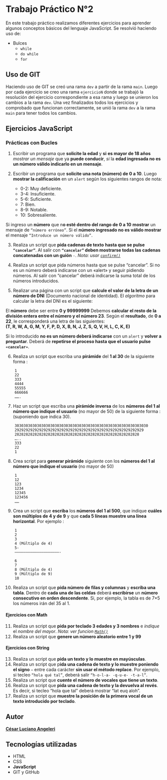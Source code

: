 # Trabajo Práctico N°2
En este trabajo práctico realizamos diferentes ejercicios para aprender algunos conceptos básicos del lenguaje JavaScript.
Se resolvió haciendo uso de:
* Bulces
    * `while`
    * `do while`
    * `for`
## Uso de GIT
Haciendo uso de GIT se creó una rama `dev` a partir de la rama `main`. Luego por cada ejercicio se creo una rama `ejercicioN` donde se trabajó la resolución del ejercicio correspondiente a esa rama y luego se unieron los cambios a la rama `dev`. Una vez finalizados todos los ejercicios y comprobado que funcionan correctamente, se unió la rama `dev` a la rama `main` para tener todos los cambios. 
## Ejercicios JavaScript
### Prácticas con Bucles

1. Escribir un programa que **solicite la edad** y **si** **es mayor de 18 años** *mostrar un mensaje* que ya **puede conducir**, *si* la **edad ingresada no es un número válido indicarlo en un mensaje**. 

2. Escribir un programa que **solicite una nota (número) de 0  a 10**. Luego **mostrar la calificación** en un `alert` según los siguientes rangos de nota:
    * 0-2: Muy deficiente.
    * 3-4: Insuficiente.
    * 5-6: Suficiente.
    * 7: Bien.
    * 8-9: Notable.
    * 10: Sobresaliente.

Si ingreso un **número** que n**o esté dentro del rango de 0 a 10** **mostrar** un mensaje de `“número erróneo”`. Si el **número ingresado no es válido mostrar** el mensaje `“Introduce un número válido”`.

3. Realiza un script que **pida cadenas de texto** **hasta que se pulse ``“cancelar”``**. Al salir con **``“cancelar”`` deben mostrarse todas las cadenas concatenadas con un guión** `-`.
*Nota: usar [`confirm()`](https://www.w3schools.com/jsref/met_win_confirm.asp)* 

4. Realiza un script que pida números hasta que se pulse “cancelar”. Si no es un número deberá indicarse con un «alert» y seguir pidiendo números. Al salir con “cancelar” deberá indicarse la suma total de los números introducidos.

5. Realizar una página con un script que **calcule el valor de la letra de un número de DNI** (Documento nacional de identidad).
El *algoritmo* para calcular la letra del DNI es el siguiente:

El **número** debe ser entre **0 y 99999999**
Debemos **calcular el resto de la división entera entre el número y el número 23**.
Según el **resultado**, de **0 a 22**, le corresponderá una letra de las siguientes:  
**(T, R, W, A, G, M, Y, F, P, D, X, B, N, J, Z, S, Q, V, H, L, C, K, E)**
 
Si lo introducido **no es un número deberá indicarse** con un `alert` y **volver a preguntar**.
Deberá de **repetirse el proceso hasta que el usuario pulse `«cancelar»`**.

6. Realiza un script que escriba una **pirámide** del **1 al 30** de la siguiente forma :
```
    1
    22
    333
    4444
    55555
    666666
    …….
```
7. Haz un script que escriba una **pirámide inversa** de los **números del 1 al número que indique el usuario** (no mayor de 50)  de la siguiente forma : (suponiendo que indica 30).
```
    303030303030303030303030303030303030303030303030303030303030
    2929292929292929292929292929292929292929292929292929292929
    28282828282828282828282828282828282828282828282828282828
    …..
    333
    22
    1    
``` 
8. Crea script para **generar pirámide** siguiente con los **números del 1 al número que indique el usuario** (no mayor de 50)
```
    1
    12
    123
    1234
    12345
    123456
    ……
```
9. Crea un script que **escriba** los **números del 1 al 500**, que indique **cuáles son múltiplos de 4 y de 9** y que **cada 5 líneas muestre una línea horizontal**. Por ejemplo :
```
    1
    2
    3
    4 (Múltiplo de 4)
    5-
    ————————————————————-
    
    6
    7
    8 (Múltiplo de 4)
    9 (Múltiplo de 9)
    10
```


10. Realiza un script que **pida número de filas y columnas** y **escriba una tabla**. Dentro de **cada una de las celdas** deberá **escribirse** un **número consecutivo en orden descendente**. Si, por ejemplo, la tabla es de 7×5 los números irán del 35 al 1.

#### Ejercicios con Math
11. Realiza un script que **pida por teclado 3 edades y 3 nombres** e *indique* el *nombre del mayor*. 
*Nota: ver funcion [`Math()`](https://www.w3schools.com/js/js_math.asp)*
12.  Realiza un script que **genere un número aleatorio entre 1 y 99**
#### Ejercicios con String
13. Realiza un script que **pida un texto y lo muestre en mayúsculas**.
14. Realiza un script que p**ida una cadena de texto y lo muestre poniendo el signo** `–` entre cada carácter **sin usar el método replace**. Por ejemplo, si tecleo `“hola qué tal”`, deberá salir `“h-o-l-a- -q-u-e- -t-a-l”`.
15. Realiza un script que **cuente el número de vocales que tiene un texto**.
16. Realiza un script que **pida una cadena de texto y la devuelva al revés**. Es decir, si tecleo “hola que tal” deberá mostrar “lat euq aloh”.
17. Realiza un script que **muestre la posición de la primera vocal de un texto introducido por teclado**.

## Autor
[**César Luciano Angeleri**](https://www.linkedin.com/in/cesar-luciano-angeleri/)
## Tecnologías utilizadas
* HTML
* CSS
* **JavaScript**
*  GIT y GitHub
